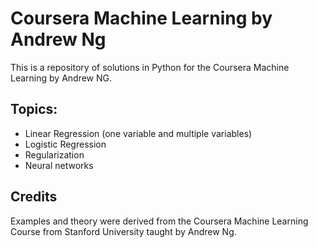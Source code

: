 # Coursera Machine Learning by Andrew Ng

This is a repository of solutions in Python for the Coursera Machine Learning by Andrew NG.


## Topics:

* Linear Regression (one variable and multiple variables)
* Logistic Regression
* Regularization
* Neural networks


## Credits

Examples and theory were derived from the Coursera Machine Learning Course from Stanford University taught by Andrew Ng.